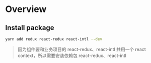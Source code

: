 # Overview

## Install package

```bash
yarn add redux react-redux react-intl --dev
```

> 因为组件要和业务项目的 react-redux、react-intl 共用一个 react context，所以需要安装依赖包 react-redux、react-intl
